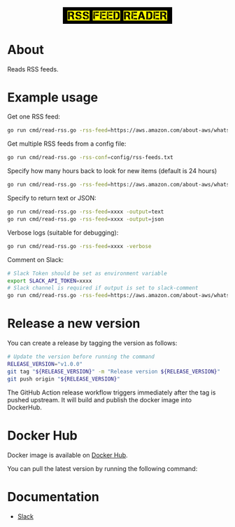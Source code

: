 <div align="center">
<img src="assets/logo/logo-no-border.png" width="250">
</div>

# About
Reads RSS feeds.

# Example usage
Get one RSS feed:
```bash
go run cmd/read-rss.go -rss-feed=https://aws.amazon.com/about-aws/whats-new/recent/feed/
```
Get multiple RSS feeds from a config file:
```bash
go run cmd/read-rss.go -rss-conf=config/rss-feeds.txt
```
Specify how many hours back to look for new items (default is 24 hours)
```bash
go run cmd/read-rss.go -rss-feed=https://aws.amazon.com/about-aws/whats-new/recent/feed/ -hours-back=1
```
Specify to return text or JSON:
```bash
go run cmd/read-rss.go -rss-feed=xxxx -output=text
go run cmd/read-rss.go -rss-feed=xxxx -output=json
```
Verbose logs (suitable for debugging):
```bash
go run cmd/read-rss.go -rss-feed=xxxx -verbose
```
Comment on Slack:
```bash
# Slack Token should be set as environment variable
export SLACK_API_TOKEN=xxxx
# Slack channel is required if output is set to slack-comment
go run cmd/read-rss.go -rss-feed=https://aws.amazon.com/about-aws/whats-new/recent/feed/ -output=slack-comment -slack-channel=xxx
```

# Release a new version
You can create a release by tagging the version as follows:
```bash
# Update the version before running the command
RELEASE_VERSION="v1.0.0"
git tag "${RELEASE_VERSION}" -m "Release version ${RELEASE_VERSION}"
git push origin "${RELEASE_VERSION}"
```
The GitHub Action release workflow triggers immediately after the tag is pushed upstream. It will build and publish
the docker image into DockerHub.

# Docker Hub
Docker image is available on [Docker Hub](https://hub.docker.com/r/prazian/rss-feed-reader).

You can pull the latest version by running the following command:

# Documentation
- [Slack](docs/slack.md)